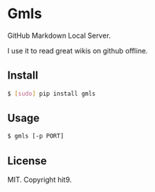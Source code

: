 Gmls
====

GitHub Markdown Local Server.

I use it to read great wikis on github offline.

Install
-------

```bash
$ [sudo] pip install gmls
```

Usage
------

```bash
$ gmls [-p PORT]
```

License
-------

MIT. Copyright hit9.
